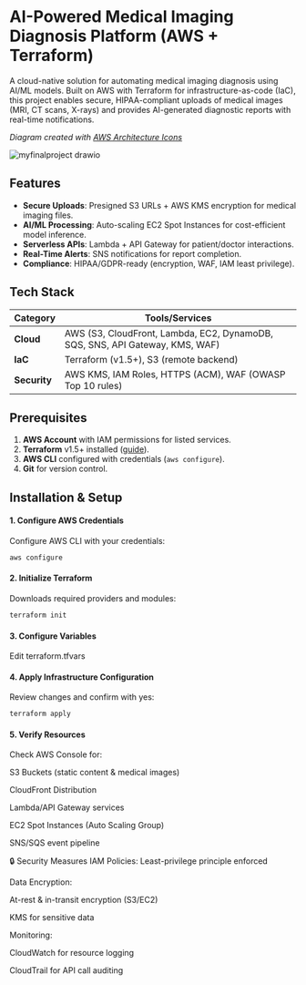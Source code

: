 # AI-Powered Medical Imaging Diagnosis Platform (AWS + Terraform)

A cloud-native solution for automating medical imaging diagnosis using AI/ML models. Built on AWS with Terraform for infrastructure-as-code (IaC), this project enables secure, HIPAA-compliant uploads of medical images (MRI, CT scans, X-rays) and provides AI-generated diagnostic reports with real-time notifications.


*Diagram created with [AWS Architecture Icons](https://aws.amazon.com/architecture/icons/)*

![myfinalproject drawio](https://github.com/user-attachments/assets/9a07e173-de90-448e-a52d-f42658a42f46)



## Features
- **Secure Uploads**: Presigned S3 URLs + AWS KMS encryption for medical imaging files.
- **AI/ML Processing**: Auto-scaling EC2 Spot Instances for cost-efficient model inference.
- **Serverless APIs**: Lambda + API Gateway for patient/doctor interactions.
- **Real-Time Alerts**: SNS notifications for report completion.
- **Compliance**: HIPAA/GDPR-ready (encryption, WAF, IAM least privilege).

## Tech Stack
| Category          | Tools/Services                                                                 |
|-------------------|--------------------------------------------------------------------------------|
| **Cloud**         | AWS (S3, CloudFront, Lambda, EC2, DynamoDB, SQS, SNS, API Gateway, KMS, WAF)  |
| **IaC**           | Terraform (v1.5+), S3 (remote backend)                            |
| **Security**      | AWS KMS, IAM Roles, HTTPS (ACM), WAF (OWASP Top 10 rules)                      |
                          

## Prerequisites
1. **AWS Account** with IAM permissions for listed services.
2. **Terraform** v1.5+ installed ([guide](https://developer.hashicorp.com/terraform/tutorials/aws-get-started/install-cli)).
3. **AWS CLI** configured with credentials (`aws configure`).
4. **Git** for version control.

## Installation & Setup

#### 1. Configure AWS Credentials
Configure AWS CLI with your credentials:
```bash
aws configure
```

#### 2. Initialize Terraform
Downloads required providers and modules:
```bash
terraform init
```

#### 3. Configure Variables
Edit terraform.tfvars

#### 4. Apply Infrastructure Configuration
Review changes and confirm with yes:
```bash
terraform apply
```


#### 5. Verify Resources
Check AWS Console for:

S3 Buckets (static content & medical images)

CloudFront Distribution

Lambda/API Gateway services

EC2 Spot Instances (Auto Scaling Group)

SNS/SQS event pipeline


🔒 Security Measures
IAM Policies: Least-privilege principle enforced

Data Encryption:

At-rest & in-transit encryption (S3/EC2)

KMS for sensitive data

Monitoring:

CloudWatch for resource logging

CloudTrail for API call auditing


